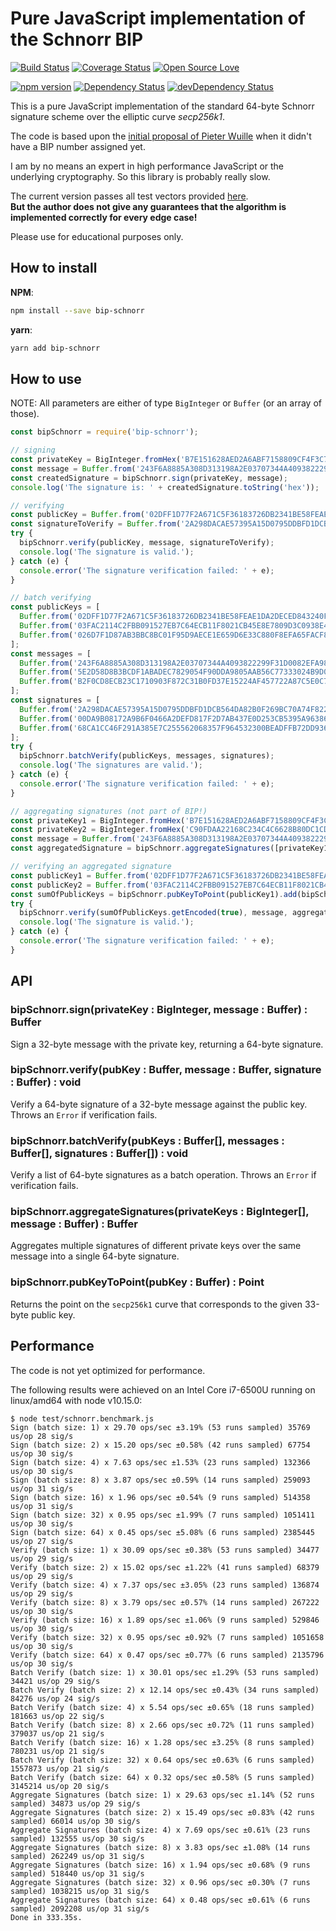 # Pure JavaScript implementation of the Schnorr BIP

[![Build Status](https://travis-ci.org/guggero/bip-schnorr.svg?branch=master)](https://travis-ci.org/guggero/bip-schnorr)
[![Coverage Status](https://coveralls.io/repos/github/guggero/bip-schnorr/badge.svg?branch=master)](https://coveralls.io/github/guggero/bip-schnorr?branch=master)
[![Open Source Love](https://badges.frapsoft.com/os/mit/mit.svg?v=102)](https://github.com/ellerbrock/open-source-badge/)

[![npm version](https://badge.fury.io/js/bip-schnorr.svg)](https://badge.fury.io/js/bip-schnorr)
[![Dependency Status](https://david-dm.org/guggero/bip-schnorr.svg)](https://david-dm.org/guggero/bip-schnorr)
[![devDependency Status](https://david-dm.org/guggero/bip-schnorr/dev-status.svg)](https://david-dm.org/guggero/bip-schnorr#info=devDependencies)

This is a pure JavaScript implementation of the standard 64-byte Schnorr signature
scheme over the elliptic curve *secp256k1*.

The code is based upon the
[initial proposal of Pieter Wuille](https://github.com/sipa/bips/blob/bip-schnorr/bip-schnorr.mediawiki)
when it didn't have a BIP number assigned yet.

I am by no means an expert in high performance JavaScript or the underlying cryptography.
So this library is probably really slow.

The current version passes all test vectors provided
[here](https://raw.githubusercontent.com/sipa/bips/bip-schnorr/bip-schnorr/test-vectors.csv).  
**But the author does not give any guarantees that the algorithm is implemented
correctly for every edge case!**

Please use for educational purposes only.

## How to install

**NPM**:
```bash
npm install --save bip-schnorr
```

**yarn**:
```bash
yarn add bip-schnorr
```


## How to use

NOTE: All parameters are either of type `BigInteger` or `Buffer` (or an array of those).

```javascript
const bipSchnorr = require('bip-schnorr');

// signing
const privateKey = BigInteger.fromHex('B7E151628AED2A6ABF7158809CF4F3C762E7160F38B4DA56A784D9045190CFEF');
const message = Buffer.from('243F6A8885A308D313198A2E03707344A4093822299F31D0082EFA98EC4E6C89', 'hex');
const createdSignature = bipSchnorr.sign(privateKey, message);
console.log('The signature is: ' + createdSignature.toString('hex'));

// verifying
const publicKey = Buffer.from('02DFF1D77F2A671C5F36183726DB2341BE58FEAE1DA2DECED843240F7B502BA659', 'hex');
const signatureToVerify = Buffer.from('2A298DACAE57395A15D0795DDBFD1DCB564DA82B0F269BC70A74F8220429BA1D1E51A22CCEC35599B8F266912281F8365FFC2D035A230434A1A64DC59F7013FD', 'hex');
try {
  bipSchnorr.verify(publicKey, message, signatureToVerify);
  console.log('The signature is valid.');
} catch (e) {
  console.error('The signature verification failed: ' + e);
}

// batch verifying
const publicKeys = [
  Buffer.from('02DFF1D77F2A671C5F36183726DB2341BE58FEAE1DA2DECED843240F7B502BA659', 'hex'),
  Buffer.from('03FAC2114C2FBB091527EB7C64ECB11F8021CB45E8E7809D3C0938E4B8C0E5F84B', 'hex'),
  Buffer.from('026D7F1D87AB3BBC8BC01F95D9AECE1E659D6E33C880F8EFA65FACF83E698BBBF7', 'hex'),
];
const messages = [
  Buffer.from('243F6A8885A308D313198A2E03707344A4093822299F31D0082EFA98EC4E6C89', 'hex'),
  Buffer.from('5E2D58D8B3BCDF1ABADEC7829054F90DDA9805AAB56C77333024B9D0A508B75C', 'hex'),
  Buffer.from('B2F0CD8ECB23C1710903F872C31B0FD37E15224AF457722A87C5E0C7F50FFFB3', 'hex'),
];
const signatures = [
  Buffer.from('2A298DACAE57395A15D0795DDBFD1DCB564DA82B0F269BC70A74F8220429BA1D1E51A22CCEC35599B8F266912281F8365FFC2D035A230434A1A64DC59F7013FD', 'hex'),
  Buffer.from('00DA9B08172A9B6F0466A2DEFD817F2D7AB437E0D253CB5395A963866B3574BE00880371D01766935B92D2AB4CD5C8A2A5837EC57FED7660773A05F0DE142380', 'hex'),
  Buffer.from('68CA1CC46F291A385E7C255562068357F964532300BEADFFB72DD93668C0C1CAC8D26132EB3200B86D66DE9C661A464C6B2293BB9A9F5B966E53CA736C7E504F', 'hex'),
];
try {
  bipSchnorr.batchVerify(publicKeys, messages, signatures);
  console.log('The signatures are valid.');
} catch (e) {
  console.error('The signature verification failed: ' + e);
}

// aggregating signatures (not part of BIP!)
const privateKey1 = BigInteger.fromHex('B7E151628AED2A6ABF7158809CF4F3C762E7160F38B4DA56A784D9045190CFEF');
const privateKey2 = BigInteger.fromHex('C90FDAA22168C234C4C6628B80DC1CD129024E088A67CC74020BBEA63B14E5C7');
const message = Buffer.from('243F6A8885A308D313198A2E03707344A4093822299F31D0082EFA98EC4E6C89', 'hex');
const aggregatedSignature = bipSchnorr.aggregateSignatures([privateKey1, privateKey2], message);

// verifying an aggregated signature
const publicKey1 = Buffer.from('02DFF1D77F2A671C5F36183726DB2341BE58FEAE1DA2DECED843240F7B502BA659', 'hex');
const publicKey2 = Buffer.from('03FAC2114C2FBB091527EB7C64ECB11F8021CB45E8E7809D3C0938E4B8C0E5F84B', 'hex');
const sumOfPublicKeys = bipSchnorr.pubKeyToPoint(publicKey1).add(bipSchnorr.publicKeyToPoint(publicKey2));
try {
  bipSchnorr.verify(sumOfPublicKeys.getEncoded(true), message, aggregatedSignature);
  console.log('The signature is valid.');
} catch (e) {
  console.error('The signature verification failed: ' + e);
}
```

## API

### bipSchnorr.sign(privateKey : BigInteger, message : Buffer) : Buffer
Sign a 32-byte message with the private key, returning a 64-byte signature.

### bipSchnorr.verify(pubKey : Buffer, message : Buffer, signature : Buffer) : void
Verify a 64-byte signature of a 32-byte message against the public key. Throws an `Error` if verification fails.

### bipSchnorr.batchVerify(pubKeys : Buffer[], messages : Buffer[], signatures : Buffer[]) : void
Verify a list of 64-byte signatures as a batch operation. Throws an `Error` if verification fails.

### bipSchnorr.aggregateSignatures(privateKeys : BigInteger[], message : Buffer) : Buffer
Aggregates multiple signatures of different private keys over the same message into a single 64-byte signature.

### bipSchnorr.pubKeyToPoint(pubKey : Buffer) : Point
Returns the point on the `secp256k1` curve that corresponds to the given 33-byte public key.

## Performance

The code is not yet optimized for performance.

The following results were achieved on an Intel Core i7-6500U running on linux/amd64 with node v10.15.0:

```text
$ node test/schnorr.benchmark.js
Sign (batch size: 1) x 29.70 ops/sec ±3.19% (53 runs sampled) 35769 us/op 28 sig/s
Sign (batch size: 2) x 15.20 ops/sec ±0.58% (42 runs sampled) 67754 us/op 30 sig/s
Sign (batch size: 4) x 7.63 ops/sec ±1.53% (23 runs sampled) 132366 us/op 30 sig/s
Sign (batch size: 8) x 3.87 ops/sec ±0.59% (14 runs sampled) 259093 us/op 31 sig/s
Sign (batch size: 16) x 1.96 ops/sec ±0.54% (9 runs sampled) 514358 us/op 31 sig/s
Sign (batch size: 32) x 0.95 ops/sec ±1.99% (7 runs sampled) 1051411 us/op 30 sig/s
Sign (batch size: 64) x 0.45 ops/sec ±5.08% (6 runs sampled) 2385445 us/op 27 sig/s
Verify (batch size: 1) x 30.09 ops/sec ±0.38% (53 runs sampled) 34477 us/op 29 sig/s
Verify (batch size: 2) x 15.02 ops/sec ±1.22% (41 runs sampled) 68379 us/op 29 sig/s
Verify (batch size: 4) x 7.37 ops/sec ±3.05% (23 runs sampled) 136874 us/op 29 sig/s
Verify (batch size: 8) x 3.79 ops/sec ±0.57% (14 runs sampled) 267222 us/op 30 sig/s
Verify (batch size: 16) x 1.89 ops/sec ±1.06% (9 runs sampled) 529846 us/op 30 sig/s
Verify (batch size: 32) x 0.95 ops/sec ±0.92% (7 runs sampled) 1051658 us/op 30 sig/s
Verify (batch size: 64) x 0.47 ops/sec ±0.77% (6 runs sampled) 2135796 us/op 30 sig/s
Batch Verify (batch size: 1) x 30.01 ops/sec ±1.29% (53 runs sampled) 34421 us/op 29 sig/s
Batch Verify (batch size: 2) x 12.14 ops/sec ±0.43% (34 runs sampled) 84276 us/op 24 sig/s
Batch Verify (batch size: 4) x 5.54 ops/sec ±0.65% (18 runs sampled) 181663 us/op 22 sig/s
Batch Verify (batch size: 8) x 2.66 ops/sec ±0.72% (11 runs sampled) 379037 us/op 21 sig/s
Batch Verify (batch size: 16) x 1.28 ops/sec ±3.25% (8 runs sampled) 780231 us/op 21 sig/s
Batch Verify (batch size: 32) x 0.64 ops/sec ±0.63% (6 runs sampled) 1557873 us/op 21 sig/s
Batch Verify (batch size: 64) x 0.32 ops/sec ±0.58% (5 runs sampled) 3145214 us/op 20 sig/s
Aggregate Signatures (batch size: 1) x 29.63 ops/sec ±1.14% (52 runs sampled) 34873 us/op 29 sig/s
Aggregate Signatures (batch size: 2) x 15.49 ops/sec ±0.83% (42 runs sampled) 66014 us/op 30 sig/s
Aggregate Signatures (batch size: 4) x 7.69 ops/sec ±0.61% (23 runs sampled) 132555 us/op 30 sig/s
Aggregate Signatures (batch size: 8) x 3.83 ops/sec ±1.08% (14 runs sampled) 262249 us/op 31 sig/s
Aggregate Signatures (batch size: 16) x 1.94 ops/sec ±0.68% (9 runs sampled) 518440 us/op 31 sig/s
Aggregate Signatures (batch size: 32) x 0.96 ops/sec ±0.30% (7 runs sampled) 1038215 us/op 31 sig/s
Aggregate Signatures (batch size: 64) x 0.48 ops/sec ±0.61% (6 runs sampled) 2092208 us/op 31 sig/s
Done in 333.35s.
```
